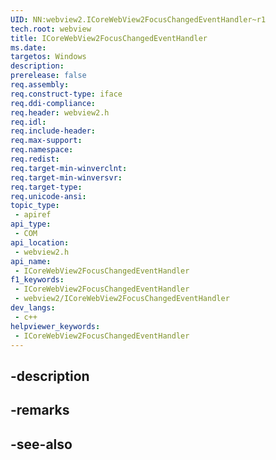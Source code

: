 ```yaml
---
UID: NN:webview2.ICoreWebView2FocusChangedEventHandler~r1
tech.root: webview
title: ICoreWebView2FocusChangedEventHandler
ms.date: 
targetos: Windows
description: 
prerelease: false
req.assembly: 
req.construct-type: iface
req.ddi-compliance: 
req.header: webview2.h
req.idl: 
req.include-header: 
req.max-support: 
req.namespace: 
req.redist: 
req.target-min-winverclnt: 
req.target-min-winversvr: 
req.target-type: 
req.unicode-ansi: 
topic_type:
 - apiref
api_type:
 - COM
api_location:
 - webview2.h
api_name:
 - ICoreWebView2FocusChangedEventHandler
f1_keywords:
 - ICoreWebView2FocusChangedEventHandler
 - webview2/ICoreWebView2FocusChangedEventHandler
dev_langs:
 - c++
helpviewer_keywords:
 - ICoreWebView2FocusChangedEventHandler
---
```


## -description

## -remarks

## -see-also

